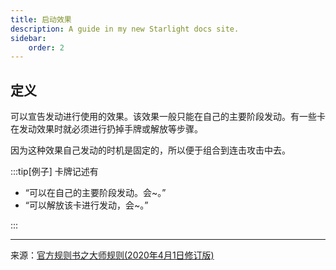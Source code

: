 ```yaml
---
title: 启动效果
description: A guide in my new Starlight docs site.
sidebar:
    order: 2
---
```


## 定义

可以宣告发动进行使用的效果。该效果一般只能在自己的主要阶段发动。有一些卡在发动效果时就必须进行扔掉手牌或解放等步骤。

因为这种效果自己发动的时机是固定的，所以便于组合到连击攻击中去。

:::tip[例子]
卡牌记述有

- “可以在自己的主要阶段发动。会~。”
- “可以解放该卡进行发动，会~。”

:::

---
来源：[官方规则书之大师规则(2020年4月1日修订版)](https://www.yugioh-card-cn.com/playing)
